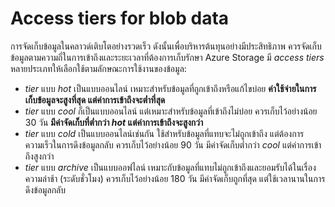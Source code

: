 # Access tiers for blob data

การจัดเก็บข้อมูลในคลาวด์เติบโตอย่างรวดเร็ว ดังนั้นเพื่อบริหารต้นทุนอย่างมีประสิทธิภาพ ควรจัดเก็บข้อมูลตามความถี่ในการเข้าถึงและระยะเวลาที่ต้องการเก็บรักษา Azure Storage มี _access tiers_ หลายประเภทให้เลือกใช้ตามลักษณะการใช้งานของข้อมูล:

- _tier_ แบบ _hot_ เป็นแบบออนไลน์ เหมาะสำหรับข้อมูลที่ถูกเข้าถึงหรือแก้ไขบ่อย **ค่าใช้จ่ายในการเก็บข้อมูลจะสูงที่สุด แต่ค่าการเข้าถึงจะต่ำที่สุด**
- _tier_ แบบ _cool_ ก็เป็นแบบออนไลน์ แต่เหมาะสำหรับข้อมูลที่เข้าถึงไม่บ่อย ควรเก็บไว้อย่างน้อย 30 วัน **มีค่าจัดเก็บที่ต่ำกว่า _hot_ แต่ค่าการเข้าถึงจะสูงกว่า**
- _tier_ แบบ _cold_ เป็นแบบออนไลน์เช่นกัน ใช้สำหรับข้อมูลที่แทบจะไม่ถูกเข้าถึง แต่ต้องการความเร็วในการดึงข้อมูลกลับ ควรเก็บไว้อย่างน้อย 90 วัน มีค่าจัดเก็บต่ำกว่า _cool_ แต่ค่าการเข้าถึงสูงกว่า
- _tier_ แบบ _archive_ เป็นแบบออฟไลน์ เหมาะกับข้อมูลที่แทบไม่ถูกเข้าถึงและยอมรับได้ในเรื่องความล่าช้า (ระดับชั่วโมง) ควรเก็บไว้อย่างน้อย 180 วัน มีค่าจัดเก็บถูกที่สุด แต่ใช้เวลานานในการดึงข้อมูลกลับ